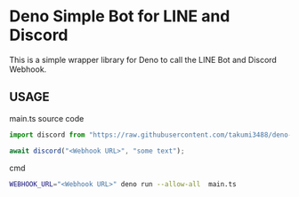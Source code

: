 # Deno Simple Bot for LINE and Discord

This is a simple wrapper library for Deno to call the LINE Bot and Discord
Webhook.

## USAGE

main.ts source code

```ts
import discord from "https://raw.githubusercontent.com/takumi3488/deno-simple-bot/main/discord.ts";

await discord("<Webhook URL>", "some text");
```

cmd

```sh
WEBHOOK_URL="<Webhook URL>" deno run --allow-all  main.ts
```
